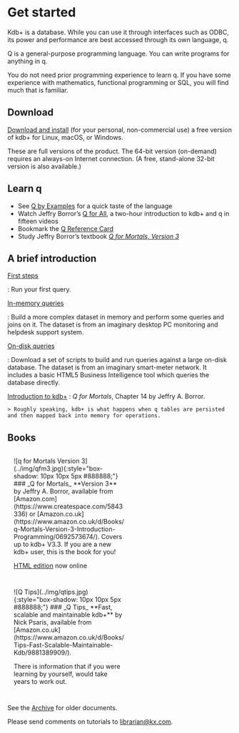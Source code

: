 # Get started 


Kdb+ is a database. While you can use it through interfaces such as ODBC, its power and performance are best accessed through its own language, q.

Q is a general-purpose programming language. You can write programs for anything in q. 

You do not need prior programming experience to learn q. 
If you have some experience with mathematics, functional programming or SQL, you will find much that is familiar. 


## <i class="fas fa-download"></i> Download

[Download and install](install/index.md)
(for your personal, non-commercial use) a free version of kdb+ for
<i class="fab fa-linux"></i> Linux, 
<i class="fab fa-apple"></i> macOS, or
<i class="fab fa-windows"></i> Windows.

These are full versions of the product. 
The 64-bit version (on-demand) requires an always-on Internet connection.
(A free, stand-alone 32-bit version is also available.)
 




## <i class="fas fa-graduation-cap"></i> Learn q

-   See [Q by Examples](q-by-examples.md) for a quick taste of the language
-   Watch Jeffry Borror’s [Q for All](q-for-all.md), a two-hour introduction to kdb+ and q  in fifteen videos
-   Bookmark the [Q Reference Card](../ref/index.md)
-   Study Jeffry Borror’s textbook [_Q for Mortals, Version 3_](/q4m3)



## <i class="fas fa-database"></i> A brief introduction

[First steps](brief-introduction.md)

: Run your first query.

[In-memory queries](brief-introduction.md#in-memory-queries)

: Build a more complex dataset in memory and perform some queries and joins on it. The dataset is from an imaginary desktop PC monitoring and helpdesk support system.

[On-disk queries](brief-introduction.md#on-disk-queries)

: Download a set of scripts to build and run queries against a large on-disk database. The dataset is from an imaginary smart-meter network. It includes a basic HTML5 Business Intelligence tool which queries the database directly.

[Introduction to kdb+](/q4m3/14_Introduction_to_Kdb+/)
: _Q for Mortals_, Chapter 14 by Jeffry A. Borror. 

    > Roughly speaking, kdb+ is what happens when q tables are persisted and then mapped back into memory for operations.


## <i class="fas fa-book"></i> Books


<div style="display: inline-block; padding: 1em; vertical-align: top; width: 250px;" markdown="1">
![q for Mortals Version 3](../img/qfm3.jpg){:style="box-shadow: 10px 10px 5px #888888;"}
### _Q for Mortals_
**Version 3**
by Jeffry A. Borror, available from [Amazon.com](https://www.createspace.com/5843336) or [Amazon.co.uk](https://www.amazon.co.uk/d/Books/q-Mortals-Version-3-Introduction-Programming/0692573674/). Covers up to kdb+ V3.3. If you are a new kdb+ user, this is the book for you!

[HTML edition](/q4m3/) now online
</div>

<div style="display: inline-block; padding: 1em; vertical-align: top; width: 250px;" markdown="1">
![Q Tips](../img/qtips.jpg){:style="box-shadow: 10px 10px 5px #888888;"}
### _Q Tips_
**Fast, scalable and maintainable kdb+**
by Nick Psaris, available from [Amazon.co.uk](https://www.amazon.co.uk/d/Books/Tips-Fast-Scalable-Maintainable-Kdb/9881389909/).

<i class="fas fa-quote-left"></i>
<i class="fas fa-star"></i>
<i class="fas fa-star"></i>
<i class="fas fa-star"></i>
<i class="fas fa-star"></i>
<i class="fas fa-star"></i>
There is information that if you were learning by yourself, would take years to work out.
<i class="fas fa-quote-right"></i>
</div>




See the [Archive](archive.md) for older documents.

Please send comments on tutorials to <librarian@kx.com>.
